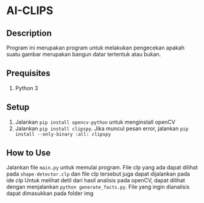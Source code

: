 # AI-CLIPS

## Description

Program ini merupakan program untuk melakukan pengecekan apakah suatu gambar merupakan bangun datar tertentuk atau bukan.

## Prequisites

1. Python 3

## Setup

1. Jalankan ```pip install opencv-python``` untuk menginstall openCV
2. Jalankan ```pip install clipspy```. Jika muncul pesan error, jalankan ```pip install --only-binary :all: clipspy```

## How to Use

Jalankan file ```main.py``` untuk memulai program. File clp yang ada dapat dilihat pada ```shape-detector.clp``` dan file clp tersebut juga dapat dijalankan pada ide clp
Untuk melihat detil dari hasil analisis pada openCV, dapat dilihat dengan menjalankan ```python generate_facts.py```. File yang ingin dianalisis dapat dimasukkan pada folder img
